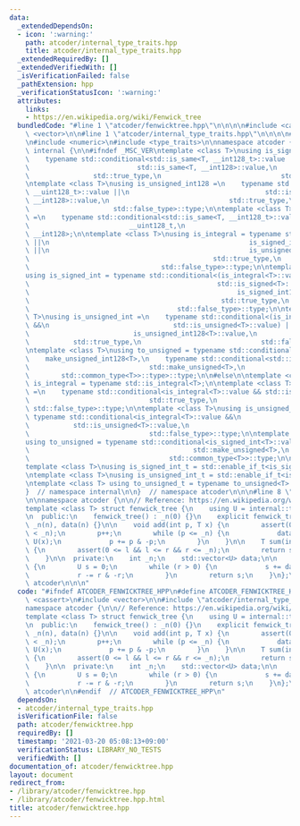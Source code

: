 ```yaml
---
data:
  _extendedDependsOn:
  - icon: ':warning:'
    path: atcoder/internal_type_traits.hpp
    title: atcoder/internal_type_traits.hpp
  _extendedRequiredBy: []
  _extendedVerifiedWith: []
  _isVerificationFailed: false
  _pathExtension: hpp
  _verificationStatusIcon: ':warning:'
  attributes:
    links:
    - https://en.wikipedia.org/wiki/Fenwick_tree
  bundledCode: "#line 1 \"atcoder/fenwicktree.hpp\"\n\n\n\n#include <cassert>\n#include\
    \ <vector>\n\n#line 1 \"atcoder/internal_type_traits.hpp\"\n\n\n\n#line 5 \"atcoder/internal_type_traits.hpp\"\
    \n#include <numeric>\n#include <type_traits>\n\nnamespace atcoder {\n\nnamespace\
    \ internal {\n\n#ifndef _MSC_VER\ntemplate <class T>\nusing is_signed_int128 =\n\
    \    typename std::conditional<std::is_same<T, __int128_t>::value ||\n       \
    \                           std::is_same<T, __int128>::value,\n              \
    \                std::true_type,\n                              std::false_type>::type;\n\
    \ntemplate <class T>\nusing is_unsigned_int128 =\n    typename std::conditional<std::is_same<T,\
    \ __uint128_t>::value ||\n                                  std::is_same<T, unsigned\
    \ __int128>::value,\n                              std::true_type,\n         \
    \                     std::false_type>::type;\n\ntemplate <class T>\nusing make_unsigned_int128\
    \ =\n    typename std::conditional<std::is_same<T, __int128_t>::value,\n     \
    \                         __uint128_t,\n                              unsigned\
    \ __int128>;\n\ntemplate <class T>\nusing is_integral = typename std::conditional<std::is_integral<T>::value\
    \ ||\n                                                  is_signed_int128<T>::value\
    \ ||\n                                                  is_unsigned_int128<T>::value,\n\
    \                                              std::true_type,\n             \
    \                                 std::false_type>::type;\n\ntemplate <class T>\n\
    using is_signed_int = typename std::conditional<(is_integral<T>::value &&\n  \
    \                                               std::is_signed<T>::value) ||\n\
    \                                                    is_signed_int128<T>::value,\n\
    \                                                std::true_type,\n           \
    \                                     std::false_type>::type;\n\ntemplate <class\
    \ T>\nusing is_unsigned_int =\n    typename std::conditional<(is_integral<T>::value\
    \ &&\n                               std::is_unsigned<T>::value) ||\n        \
    \                          is_unsigned_int128<T>::value,\n                   \
    \           std::true_type,\n                              std::false_type>::type;\n\
    \ntemplate <class T>\nusing to_unsigned = typename std::conditional<\n    is_signed_int128<T>::value,\n\
    \    make_unsigned_int128<T>,\n    typename std::conditional<std::is_signed<T>::value,\n\
    \                              std::make_unsigned<T>,\n                      \
    \        std::common_type<T>>::type>::type;\n\n#else\n\ntemplate <class T> using\
    \ is_integral = typename std::is_integral<T>;\n\ntemplate <class T>\nusing is_signed_int\
    \ =\n    typename std::conditional<is_integral<T>::value && std::is_signed<T>::value,\n\
    \                              std::true_type,\n                             \
    \ std::false_type>::type;\n\ntemplate <class T>\nusing is_unsigned_int =\n   \
    \ typename std::conditional<is_integral<T>::value &&\n                       \
    \           std::is_unsigned<T>::value,\n                              std::true_type,\n\
    \                              std::false_type>::type;\n\ntemplate <class T>\n\
    using to_unsigned = typename std::conditional<is_signed_int<T>::value,\n     \
    \                                         std::make_unsigned<T>,\n           \
    \                                   std::common_type<T>>::type;\n\n#endif\n\n\
    template <class T>\nusing is_signed_int_t = std::enable_if_t<is_signed_int<T>::value>;\n\
    \ntemplate <class T>\nusing is_unsigned_int_t = std::enable_if_t<is_unsigned_int<T>::value>;\n\
    \ntemplate <class T> using to_unsigned_t = typename to_unsigned<T>::type;\n\n\
    }  // namespace internal\n\n}  // namespace atcoder\n\n\n#line 8 \"atcoder/fenwicktree.hpp\"\
    \n\nnamespace atcoder {\n\n// Reference: https://en.wikipedia.org/wiki/Fenwick_tree\n\
    template <class T> struct fenwick_tree {\n    using U = internal::to_unsigned_t<T>;\n\
    \n  public:\n    fenwick_tree() : _n(0) {}\n    explicit fenwick_tree(int n) :\
    \ _n(n), data(n) {}\n\n    void add(int p, T x) {\n        assert(0 <= p && p\
    \ < _n);\n        p++;\n        while (p <= _n) {\n            data[p - 1] +=\
    \ U(x);\n            p += p & -p;\n        }\n    }\n\n    T sum(int l, int r)\
    \ {\n        assert(0 <= l && l <= r && r <= _n);\n        return sum(r) - sum(l);\n\
    \    }\n\n  private:\n    int _n;\n    std::vector<U> data;\n\n    U sum(int r)\
    \ {\n        U s = 0;\n        while (r > 0) {\n            s += data[r - 1];\n\
    \            r -= r & -r;\n        }\n        return s;\n    }\n};\n\n}  // namespace\
    \ atcoder\n\n\n"
  code: "#ifndef ATCODER_FENWICKTREE_HPP\n#define ATCODER_FENWICKTREE_HPP 1\n\n#include\
    \ <cassert>\n#include <vector>\n\n#include \"atcoder/internal_type_traits\"\n\n\
    namespace atcoder {\n\n// Reference: https://en.wikipedia.org/wiki/Fenwick_tree\n\
    template <class T> struct fenwick_tree {\n    using U = internal::to_unsigned_t<T>;\n\
    \n  public:\n    fenwick_tree() : _n(0) {}\n    explicit fenwick_tree(int n) :\
    \ _n(n), data(n) {}\n\n    void add(int p, T x) {\n        assert(0 <= p && p\
    \ < _n);\n        p++;\n        while (p <= _n) {\n            data[p - 1] +=\
    \ U(x);\n            p += p & -p;\n        }\n    }\n\n    T sum(int l, int r)\
    \ {\n        assert(0 <= l && l <= r && r <= _n);\n        return sum(r) - sum(l);\n\
    \    }\n\n  private:\n    int _n;\n    std::vector<U> data;\n\n    U sum(int r)\
    \ {\n        U s = 0;\n        while (r > 0) {\n            s += data[r - 1];\n\
    \            r -= r & -r;\n        }\n        return s;\n    }\n};\n\n}  // namespace\
    \ atcoder\n\n#endif  // ATCODER_FENWICKTREE_HPP\n"
  dependsOn:
  - atcoder/internal_type_traits.hpp
  isVerificationFile: false
  path: atcoder/fenwicktree.hpp
  requiredBy: []
  timestamp: '2021-03-20 05:08:13+09:00'
  verificationStatus: LIBRARY_NO_TESTS
  verifiedWith: []
documentation_of: atcoder/fenwicktree.hpp
layout: document
redirect_from:
- /library/atcoder/fenwicktree.hpp
- /library/atcoder/fenwicktree.hpp.html
title: atcoder/fenwicktree.hpp
---
```

